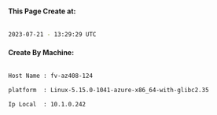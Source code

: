 
   
#### This Page Create at:

```bash

2023-07-21 - 13:29:29 UTC

```

#### Create By Machine:

```bash

Host Name : fv-az408-124

platform  : Linux-5.15.0-1041-azure-x86_64-with-glibc2.35

Ip Local  : 10.1.0.242

```

